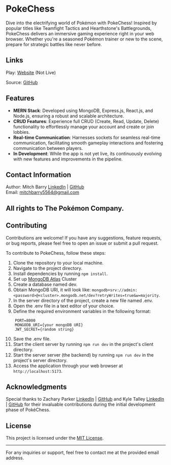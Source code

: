 # PokeChess

Dive into the electrifying world of Pokémon with PokeChess! Inspired by popular titles like Teamfight Tactics and Hearthstone's Battlegrounds, PokeChess delivers an immersive gaming experience right in your web browser. Whether you're a seasoned Pokémon trainer or new to the scene, prepare for strategic battles like never before.

## Links

Play: [Website](...) (Not Live)

Source: [GitHub](https://github.com/mitchbarry/PokeChess)

## Features

- **MERN Stack**: Developed using MongoDB, Express.js, React.js, and Node.js, ensuring a robust and scalable architecture.
- **CRUD Features**: Experience full CRUD (Create, Read, Update, Delete) functionality to effortlessly manage your account and create or join lobbies.
- **Real-time Communication**: Harnesses sockets for seamless real-time communication, facilitating smooth gameplay interactions and fostering communication between players.
- **In Development**: While the app is not yet live, its continuously evolving with new features and improvements in the pipeline.

## Contact Information

Author: Mitch Barry [LinkedIn](https://www.linkedin.com/in/mitch-barry/) | [GitHub](https://github.com/mitchbarry)  
Email: mitchbarry5564@gmail.com

## All rights to The Pokémon Company.

## Contributing

Contributions are welcome! If you have any suggestions, feature requests, or bug reports, please feel free to open an issue or submit a pull request.

To contribute to PokeChess, follow these steps:

1. Clone the repository to your local machine.
2. Navigate to the project directory.
3. Install dependencies by running `npm install`.
4. Set up [MongoDB Atlas](https://www.mongodb.com/atlas/database) Cluster
5. Create a database named dev.
6. Obtain MongoDB URI, it will look like: `mongodb+srv://admin:<password>@<cluster>.mongodb.net/dev?retryWrites=true&w=majority`.
7. In the server directory of the project, create a new file named .env.
8. Open the .env file in a text editor of your choice.
9. Define the required environment variables in the following format:
```
    PORT=8000
    MONGODB_URI={your mongoDB URI}
    JWT_SECRET={random string}
```
10. Save the .env file.
11. Start the client server by running `npm run dev` in the project's client directory.
12. Start the server server (the backend) by running `npm run dev` in the project's server directory.
13. Access the application through your web browser at `http://localhost:5173`.

## Acknowledgments

Special thanks to Zachary Parker [LinkedIn](https://www.linkedin.com/in/zacharyparkerpyjavasql/) | [GitHub](https://github.com/ZachSParker) and Kyle Talley [LinkedIn](https://www.linkedin.com/in/kyledtalley/) | [GitHub](https://github.com/kyledtalley) for their invaluable contributions during the initial development phase of PokéChess.

## License

This project is licensed under the [MIT License](https://github.com/mitchbarry/PokeChess/blob/dev/LICENSE.md).

---

For any inquiries or support, feel free to contact me at the provided email address.